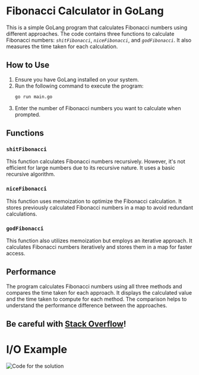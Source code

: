 # **Fibonacci Calculator in GoLang**

This is a simple GoLang program that calculates Fibonacci numbers using different approaches. The code contains three functions to calculate Fibonacci numbers: *`shitFibonacci`*, *`niceFibonacci`*, and *`godFibonacci`*. It also measures the time taken for each calculation.

## **How to Use**

1. Ensure you have GoLang installed on your system.
2. Run the following command to execute the program:
   ```bash
   go run main.go
3. Enter the number of Fibonacci numbers you want to calculate when prompted.

## **Functions**

### `shitFibonacci`

This function calculates Fibonacci numbers recursively. However, it's not efficient for large numbers due to its recursive nature. It uses a basic recursive algorithm.

### `niceFibonacci`

This function uses memoization to optimize the Fibonacci calculation. It stores previously calculated Fibonacci numbers in a map to avoid redundant calculations.

### `godFibonacci`
This function also utilizes memoization but employs an iterative approach. It calculates Fibonacci numbers iteratively and stores them in a map for faster access.

## Performance

The program calculates Fibonacci numbers using all three methods and compares the time taken for each approach. It displays the calculated value and the time taken to compute for each method. The comparison helps to understand the performance difference between the approaches.

## Be careful with [Stack Overflow](https://www.techtarget.com/whatis/definition/stack-overflow#:~:text=A%20stack%20overflow%20is%20a,been%20allocated%20to%20that%20stack.)!

# I/O Example
![Code for the solution](./fibEx.jpg)